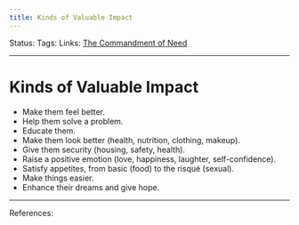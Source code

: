 ```yaml
---
title: Kinds of Valuable Impact
---
```

Status:
Tags:
Links: [The Commandment of Need](out/the-commandment-of-need.md)
___
# Kinds of Valuable Impact
-   Make them feel better.
-   Help them solve a problem.
-   Educate them.
-   Make them look better (health, nutrition, clothing, makeup).
-   Give them security (housing, safety, health).
-   Raise a positive emotion (love, happiness, laughter, self-confidence).
-   Satisfy appetites, from basic (food) to the risqué (sexual).
-   Make things easier.
-   Enhance their dreams and give hope.
___
References: